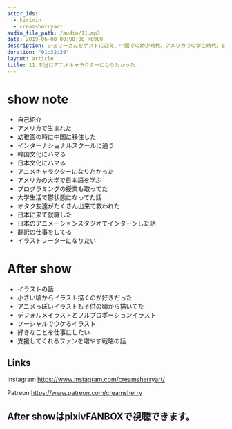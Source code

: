 ```yaml
---
actor_ids:
  - kirimin
  - creamsherryart
audio_file_path: /audio/11.mp3
date: 2019-06-08 00:00:00 +0900
description: シェリーさんをゲストに迎え、中国での幼少時代、アメリカでの学生時代、日本でのお仕事などについて話しました。
duration: "01:32:29"
layout: article
title: 11.本当にアニメキャラクターになりたかった
---
```


# show note

- 自己紹介
- アメリカで生まれた
- 幼稚園の時に中国に移住した
- インターナショナルスクールに通う
- 韓国文化にハマる
- 日本文化にハマる
- アニメキャラクターになりたかった
- アメリカの大学で日本語を学ぶ
- プログラミングの授業も取ってた
- 大学生活で鬱状態になってた話
- オタク友達がたくさん出来て救われた
- 日本に来て就職した
- 日本のアニメーションスタジオでインターンした話
- 翻訳の仕事をしてる
- イラストレーターになりたい

# After show

- イラストの話
- 小さい頃からイラスト描くのが好きだった
- アニメっぽいイラストも子供の頃から描いてた
- デフォルメイラストとフルプロポーションイラスト
- ソーシャルでウケるイラスト
- 好きなことを仕事にしたい
- 支援してくれるファンを増やす戦略の話

## Links
Instagram
https://www.instagram.com/creamsherryart/

Patreon
https://www.patreon.com/creamsherry


## After showはpixivFANBOXで視聴できます。

<!-- [https://www.pixiv.net/fanbox/creator/13627594/post/371974](https://www.pixiv.net/fanbox/creator/13627594/post/371974) -->